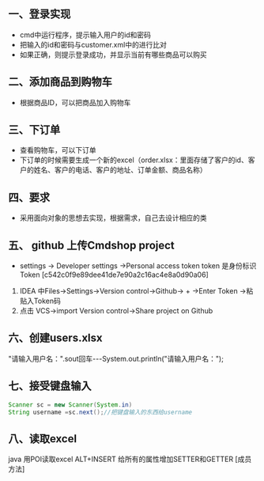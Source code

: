 

## 一、登录实现

- cmd中运行程序，提示输入用户的id和密码
- 把输入的id和密码与customer.xml中的进行比对
- 如果正确，则提示登录成功，并显示当前有哪些商品可以购买

## 二、添加商品到购物车

- 根据商品ID，可以把商品加入购物车

## 三、下订单

- 查看购物车，可以下订单
- 下订单的时候需要生成一个新的excel（order.xlsx：里面存储了客户的id、客户的姓名、客户的电话、客户的地址、订单金额、商品名称）

## 四、要求

- 采用面向对象的思想去实现，根据需求，自己去设计相应的类





## 五、 github 上传Cmdshop project
- settings -> Developer settings ->Personal access token
token 是身份标识
    Token [c542c0f9e89dee41de7e90a2c16ac4e8a0d90a06]
1. IDEA 中Files->Settings->Version control->Github-> + ->Enter Token ->粘贴入Token码
2. 点击 VCS->import Version control->Share project on Github

## 六、创建users.xlsx
 "请输入用户名：".sout回车---System.out.println("请输入用户名：");
 
 ## 七、接受键盘输入
 ```java
 Scanner sc = new Scanner(System.in)
 String username =sc.next();//把键盘输入的东西给username

```
## 八、读取excel
java 用POI读取excel     ALT+INSERT  给所有的属性增加SETTER和GETTER  [成员方法]
                        


